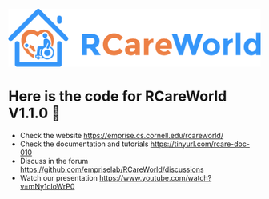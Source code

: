 ![alt text](rcareworld.png)

# Here is the code for RCareWorld V1.1.0 🦾
- Check the website https://emprise.cs.cornell.edu/rcareworld/
- Check the documentation and tutorials https://tinyurl.com/rcare-doc-010
- Discuss in the forum https://github.com/empriselab/RCareWorld/discussions
- Watch our presentation https://www.youtube.com/watch?v=mNy1cloWrP0
